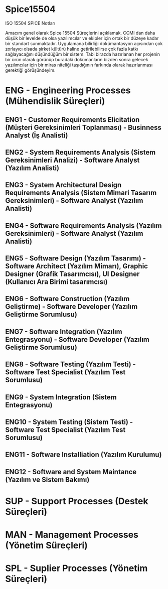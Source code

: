 # Spice15504
ISO 15504 SPICE Notları

Amacım genel olarak Spice 15504 Süreçlerini açıklamak. CCMI dan daha düşük bir levelde de olsa yazılımcılar ve ekipler için ortak bir düzeye kadar bir standart sunmaktadır. Uygulamana bilirliği dokümantasyon açısından çok zorlayıcı olsada şirket kültürü haline getirilebilirse çok fazla katkı sağlayacağını düşündüğüm bir sistem. Tabi birazda hazırlanan her projenin bir ürün olarak görünüp buradaki dokümanların bizden sonra gelecek yazılımcılar için bir miras niteliği taşıdığının farkında olarak hazırlanması gerektiği görüşündeyim.


# ENG - Engineering Processes (Mühendislik Süreçleri)
## ENG1  - Customer Requirements Elicitation (Müşteri Gereksinimleri Toplanması) - Businness Analyst (İş Analisti)
## ENG2  - System Requirements Analysis (Sistem Gereksinimleri Analizi) - Software Analyst (Yazılım Analisti)
## ENG3  - System Architectural Design Requirements Analysis (Sistem Mimari Tasarım Gereksinimleri) - Software Analyst (Yazılım Analisti)
## ENG4  - Software Requirements Analysis (Yazılım Gereksinimleri) - Software Analyst (Yazılım Analisti)
## ENG5  - Software Design (Yazılım Tasarımı) - Software Architect (Yazılım Mimarı), Graphic Designer (Grafik Tasarımcısı), UI Designer (Kullanıcı Ara Birimi tasarımcısı)
## ENG6  - Software Construction (Yazılım Geliştirme) - Software Developer (Yazılım Geliştirme Sorumlusu)
## ENG7  - Software Integration (Yazılım Entegrasyonu) - Software Developer (Yazılım Geliştirme Sorumlusu)
## ENG8  - Software Testing (Yazılım Testi) - Software Test Specialist (Yazılım Test Sorumlusu)
## ENG9  - System Integration (Sistem Entegrasyonu)
## ENG10 - System Testing (Sistem Testi) - Software Test Specialist (Yazılım Test Sorumlusu)
## ENG11 - Software Installiation (Yazılım Kurulumu)
## ENG12 - Software and System Maintance (Yazılım ve Sistem Bakımı)

# SUP - Support Processes (Destek Süreçleri)
# MAN - Management Processes (Yönetim Süreçleri)
# SPL - Suplier Processes (Yönetim Süreçleri)
